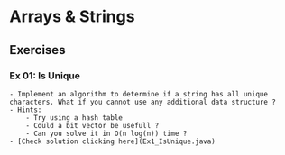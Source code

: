 # Arrays & Strings

## Exercises

### Ex 01: Is Unique
    - Implement an algorithm to determine if a string has all unique characters. What if you cannot use any additional data structure ?
    - Hints:
        - Try using a hash table
        - Could a bit vector be usefull ?
        - Can you solve it in O(n log(n)) time ?
    - [Check solution clicking here](Ex1_IsUnique.java)